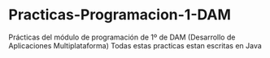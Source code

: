 # Practicas-Programacion-1-DAM

Prácticas del módulo de programación de 1º de DAM (Desarrollo de Aplicaciones Multiplataforma)
Todas estas practicas estan escritas en Java
